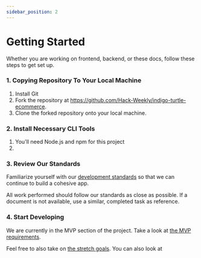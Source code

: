 ```yaml
---
sidebar_position: 2
---
```


# Getting Started

Whether you are working on frontend, backend, or these docs, follow these steps to get set up.

### 1. Copying Repository To Your Local Machine

1. Install Git
2. Fork the repository at <a href="https://github.com/Hack-Weekly/indigo-turtle-ecommerce" target="_blank" rel="noopener noreferrer">https://github.com/Hack-Weekly/indigo-turtle-ecommerce</a>.
3. Clone the forked repository onto your local machine.

### 2. Install Necessary CLI Tools

1. You'll need Node.js and npm for this project
2. 

### 3. Review Our Standards

Familiarize yourself with our <a href="/docs/category/development-standards">development standards</a> so that we can continue to build a cohesive app.

All work performed should follow our standards as close as possible. If a document is not available, use a similar, completed task as reference.

### 4. Start Developing

We are currently in the MVP section of the project. Take a look at <a href="/docs/category/mvp-requirements">the MVP requirements</a>.

Feel free to also take on <a href="/docs/stretch-goals">the stretch goals</a>.
You can also look at 

